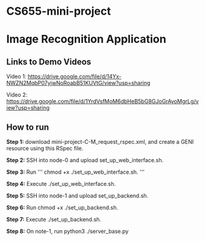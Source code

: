 # CS655-mini-project

# Image Recognition Application

## Links to Demo Videos
Video 1: https://drive.google.com/file/d/14Yx-NWZN2MqbP07yjwNoRoabB51KUVtG/view?usp=sharing

Video 2: https://drive.google.com/file/d/1YrdVsfMoM6dbHeB5bG8GJoGrAyoMgrLg/view?usp=sharing

## How to run

**Step 1:** download mini-project-C-M_request_rspec.xml, and create a GENI resource using this RSpec file.

**Step 2:** SSH into node-0 and upload set_up_web_interface.sh.

**Step 3:** Run
'''
chmod +x ./set_up_web_interface.sh.
'''

**Step 4:** Execute ./set_up_web_interface.sh.

**Step 5:** SSH into node-1 and upload set_up_backend.sh.

**Step 6:** Run chmod +x ./set_up_backend.sh.

**Step 7:** Execute ./set_up_backend.sh.

**Step 8:** On note-1, run python3 ./server_base.py
